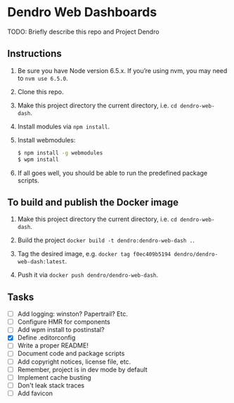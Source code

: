 # Dendro Web Dashboards

TODO: Briefly describe this repo and Project Dendro


## Instructions

1. Be sure you have Node version 6.5.x. If you’re using nvm, you may need to `nvm use 6.5.0`.

2. Clone this repo.

3. Make this project directory the current directory, i.e. `cd dendro-web-dash`.

4. Install modules via `npm install`.

5. Install webmodules:

	```bash
	$ npm install -g webmodules
	$ wpm install
	```

6. If all goes well, you should be able to run the predefined package scripts.


## To build and publish the Docker image

1. Make this project directory the current directory, i.e. `cd dendro-web-dash`.

2. Build the project `docker build -t dendro:dendro-web-dash .`.

3. Tag the desired image, e.g. `docker tag f0ec409b5194 dendro/dendro-web-dash:latest`.

4. Push it via `docker push dendro/dendro-web-dash`.


## Tasks

- [ ] Add logging: winston? Papertrail? Etc.
- [ ] Configure HMR for components
- [ ] Add wpm install to postinstal?
- [x] Define .editorconfig
- [ ] Write a proper README!
- [ ] Document code and package scripts
- [ ] Add copyright notices, license file, etc.
- [ ] Remember, project is in dev mode by default
- [ ] Implement cache busting
- [ ] Don't leak stack traces
- [ ] Add favicon
